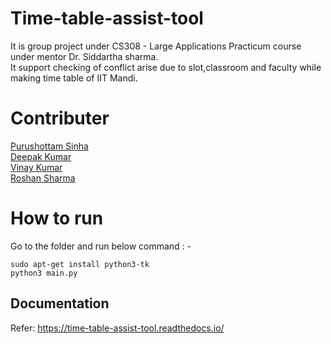 # Time-table-assist-tool
It is group project under CS308 - Large Applications Practicum course under mentor Dr. Siddartha sharma. </br>
It support checking of conflict arise due to slot,classroom and faculty while making time table of IIT Mandi.

# Contributer
[Purushottam Sinha](https://github.com/PS-Ddevil)  </br>
[Deepak Kumar](https://github.com/deepakjnv880) </br>
[Vinay Kumar](https://github.com/vinayskywalker)  </br>
[Roshan Sharma](https://github.com/deepakjnv880) 


# How to run
Go to the folder and run below command : -

    sudo apt-get install python3-tk
    python3 main.py

## Documentation
Refer: https://time-table-assist-tool.readthedocs.io/
